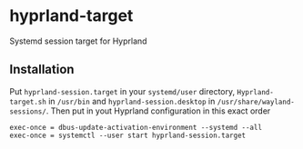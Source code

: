 # hyprland-target
Systemd session target for Hyprland

## Installation
Put `hyprland-session.target` in your `systemd/user` directory, `Hyprland-target.sh` in `/usr/bin` and `hyprland-session.desktop` in `/usr/share/wayland-sessions/`. Then put in yout Hyprland configuration in this exact order

    exec-once = dbus-update-activation-environment --systemd --all
    exec-once = systemctl --user start hyprland-session.target

